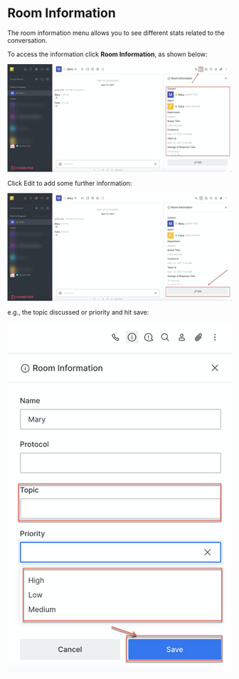# Room Information

The room information menu allows you to see different stats related to the conversation. 

To access the information click **Room Information**, as shown below:

![](../../../../.gitbook/assets/image%20%28319%29.png)

Click Edit to add some further information:

![](../../../../.gitbook/assets/image%20%28314%29.png)

e.g., the topic discussed or priority and hit save: 

![](../../../../.gitbook/assets/image%20%28316%29.png)

